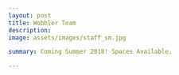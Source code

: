 ```yaml
---
layout: post
title: Wobbler Team
description: 
image: assets/images/staff_sm.jpg

summary: Coming Summer 2018! Spaces Available.

---
```

